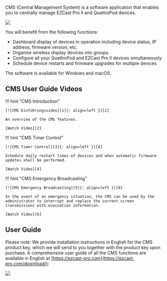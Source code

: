 CMS (Central Management System) is a software application that enables you to centrally manage EZCast Pro II and QuattroPod devices.

![](/assets/img/screenshot-cms-windows-01.png)

You will benefit from the following functions:

* Dashboard display of devices in operation including device status, IP address, firmware version, etc.
* Organise wireless display devices into groups.
* Configure all your QuattroPod and EZCast Pro II devices simultaneously
* Schedule device restarts and firmware upgrades for multiple devices


The software is available for Windows and macOS.

## CMS User Guide Videos

!!! hint "CMS Introduction"

    [![CMS Einführungsvideo][1]{: align=left }][2]
	
	An overview of the CMS features.
	
	[Watch Video][2]

  [1]: /assets/img/video.introduction.jpg
  [2]: https://assets.stueber.de/videos/cms.quattropod.introduction.en.mp4
  
!!! hint "CMS Timer Control"

    [![CMS Timer Control][3]{: align=left }][4]
	
	Schedule daily restart times of devices and when automatic firmware updates shall be performed.
		
	[Watch Video][4]

  [3]: /assets/img/video.timercontrol.jpg
  [4]: https://assets.stueber.de/videos/cms.quattropod.timercontrol.en.mp4

!!! hint "CMS Emergency Broadcasting"

    [![CMS Emergency Broadcasting][5]{: align=left }][6]
	
	In the event of an emergency situation, the CMS can be used by the administrator to interrupt and replace the current screen transmissions with evacuation information.
	
	[Watch Video][6]

  [5]: /assets/img/video.emergencybroadcasting.jpg
  [6]: https://assets.stueber.de/videos/cms.quattropod.emergencybroadcasting.en.mp4

## User Guide

Please note: We provide installation instructions in English for the CMS product key, which we will send to you together with the product key upon purchase. A comprehensive user guide of all the CMS functions are available in English at [https://ezcast-pro.com](https://ezcast-pro.com/download/):

![](/assets/img/CMS-userguide.png)